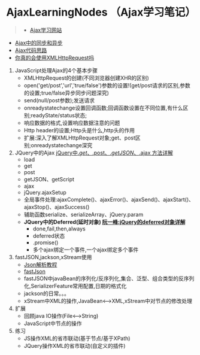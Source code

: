 # AjaxLearningNodes （Ajax学习笔记）
> - [Ajax学习网站](http://www.runoob.com/ajax/ajax-tutorial.html)
- [Ajax中的同步和异步](http://www.cnmiss.cn/?p=84)
- [Ajax代码思路](http://www.cnblogs.com/venoral/p/5136508.html)
- [你真的会使用XMLHttpRequest吗](https://segmentfault.com/a/1190000004322487)

1. JavaScript处理Ajax的4个基本步骤
    - XMLHttpRequest的创建(不同浏览器创建XHR的区别)
    - open('get/post','url','true/false')参数的设置!(get/post请求的区别,参数的设置;true/false异步同步问题深究)
    - send(null/post参数);发送请求
    - onreadystatechange设置回调函数;回调函数设置在不同位置,有什么区别;readyState/status状态;
    - 响应数据的格式,设置响应数据注意的问题
    - Http header的设置;Http头是什么,http头的作用
    - 扩展:深入了解XMLHttpRequest对象;get、post区别;onreadystatechange深究
2. JQuery中的Ajax [jQuery中$.get、$.post、$.getJSON、$.ajax 方法详解](http://blog.csdn.net/huileiforever/article/details/12163385)
    * load 
    * get
    * post
    * getJSON、getScript
    * ajax
    * jQuery.ajaxSetup
    * 全局事件处理:ajaxComplete()、ajaxError()、ajaxSend()、ajaxStart()、ajaxStop()、ajaxSuccess()
    * 辅助函数serialize、serializeArray、jQuery.param
    * **JQuery中的Deferred(延时对象)  [阮一峰:jQuery的deferred对象详解](http://www.ruanyifeng.com/blog/2011/08/a_detailed_explanation_of_jquery_deferred_object.html)**
        - done,fail,then,always
        - deferred状态
        - .promise()
        - 多个ajax绑定一个事件,一个ajax绑定多个事件
3. fastJSON,jackson,xStream使用
    * [Json解析教程](http://zyjustin9.iteye.com/blog/2020533)
    * [fastJson](http://www.cnblogs.com/zhenmingliu/archive/2011/12/29/2305775.html)
    * fastJSON中javaBean的序列化/反序列化,集合、泛型、组合类型的反序列化,SerializerFeature常用配置,日期的格式化
    * jackson的日常。。。
    * xStream中XML的操作,JavaBean<-->XML,xStream中对节点的修改处理
4. 扩展
    * 回顾java IO操作(File<-->String)
    * JavaScript中节点的操作
5. 练习
    * JS操作XML的省市联动(基于节点/基于XPath)
    * JQuery操作XML的省市联动(自定义的插件)
    
    